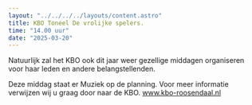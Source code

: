 ```yaml
---
layout: "../../../../layouts/content.astro"
title: KBO Toneel De vrolijke spelers.
time: "14.00 uur"
date: "2025-03-20"
---
```


Natuurlijk zal het KBO ook dit jaar weer gezellige middagen organiseren voor haar leden en andere belangstellenden.

Deze middag staat er Muziek op de planning.
Voor meer informatie verwijzen wij u graag door naar de KBO.
www.kbo-roosendaal.nl 

